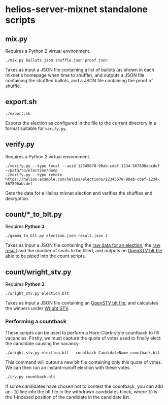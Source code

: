 # helios-server-mixnet standalone scripts

## mix.py
Requires a Python 2 virtual environment.

    ./mix.py ballots.json shuffle.json proof.json

Takes as input a JSON file containing a list of ballots (as shown in each mixnet's homepage when time to shuffle), and outputs a JSON file containing the shuffled ballots, and a JSON file containing the proof of shuffle.

## export.sh
    ./export.sh

Exports the election as configured in the file to the current directory in a format suitable for `verify.py`.

## verify.py
Requires a Python 2 virtual environment.

    ./verify.py --type local --uuid 12345678-90ab-cdef-1234-567890abcdef ~/path/to/election/dump
    ./verify.py --type remote https://helios.example.com/helios/elections/12345678-90ab-cdef-1234-567890abcdef

Gets the data for a Helios mixnet election and verifies the shuffles and decryption.

## count/*_to_blt.py
Requires **Python 3**.

    ./gamma_to_blt.py election.json result.json 2

Takes as input a JSON file containing the [raw data for an election](https://helios.example.com/helios/elections/12345678-90ab-cdef-1234-567890abcdef), the [raw result](https://helios.example.com/helios/elections/12345678-90ab-cdef-1234-567890abcdef/result) and the number of seats to be filled, and outputs an [OpenSTV blt file](https://stackoverflow.com/questions/2233695/how-do-i-generate-blt-files-for-openstv-elections-using-c) able to be piped into the count scripts.

## count/wright_stv.py
Requires **Python 3**.

    ./wright_stv.py election.blt

Takes as input a JSON file containing an [OpenSTV blt file](https://stackoverflow.com/questions/2233695/how-do-i-generate-blt-files-for-openstv-elections-using-c), and calculates the winners under [Wright STV](http://www.aph.gov.au/Parliamentary_Business/Committees/House_of_Representatives_Committees?url=/em/elect07/subs/sub051.1.pdf).

### Performing a countback
These scripts can be used to perform a Hare-Clark-style countback to fill vacancies. Firstly, we must capture the quota of votes used to finally elect the candidate causing the vacancy:

    ./wright_stv.py election.blt --countback CandidateName countback.blt

This command will output a new blt file containing only this quota of votes. We can then run an instant-runoff election with these votes.

    ./irv.py countback.blt

If some candidates have chosen not to contest the countback, you can add an `-ID` line into the blt file in the withdrawn candidates block, where `ID` is the 1-indexed position of the candidate in the candidate list.
